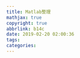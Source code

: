 ```yaml
---
title: Matlab整理
mathjax: true
copyright: true
abbrlink: b14c
date: 2019-02-20 02:00:36
tags:
categories:
---
```


<!--less-->